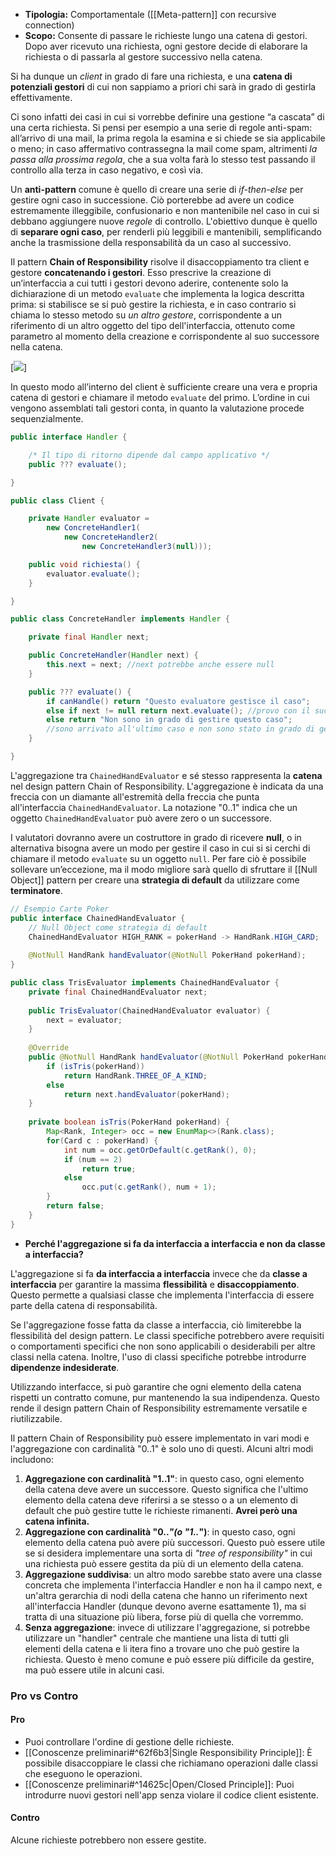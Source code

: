 - **Tipologia:** Comportamentale ([[Meta-pattern]] con recursive connection)
- **Scopo:** Consente di passare le richieste lungo una catena di gestori. Dopo aver ricevuto una richiesta, ogni gestore decide di elaborare la richiesta o di passarla al gestore successivo nella catena.

Si ha dunque un _client_ in grado di fare una richiesta, e una **catena di potenziali gestori** di cui non sappiamo a priori chi sarà in grado di gestirla effettivamente.

Ci sono infatti dei casi in cui si vorrebbe definire una gestione “a cascata” di una certa richiesta. 
Si pensi per esempio a una serie di regole anti-spam: all’arrivo di una mail, la prima regola la esamina e si chiede se sia applicabile o meno; in caso affermativo contrassegna la mail come spam, altrimenti _la passa alla prossima regola_, che a sua volta farà lo stesso test passando il controllo alla terza in caso negativo, e così via. 

Un **anti-pattern** comune è quello di creare una serie di _if-then-else_ per gestire ogni caso in successione. Ciò porterebbe ad avere un codice estremamente illeggibile, confusionario e non mantenibile nel caso in cui si debbano aggiungere nuove _regole_ di controllo. L'obiettivo dunque è quello di **separare ogni caso**, per renderli più leggibili e mantenibili, semplificando anche la trasmissione della responsabilità da un caso al successivo.

Il pattern **Chain of Responsibility** risolve il disaccoppiamento tra client e gestore **concatenando i gestori**. Esso prescrive la creazione di un’interfaccia a cui tutti i gestori devono aderire, contenente solo la dichiarazione di un metodo `evaluate` che implementa la logica descritta prima: si stabilisce se si può gestire la richiesta, e in caso contrario si chiama lo stesso metodo su _un altro gestore_, corrispondente a un riferimento di un altro oggetto del tipo dell'interfaccia, ottenuto come parametro al momento della creazione e corrispondente al suo successore nella catena.

[![](https://marcobuster.github.io/sweng/mdbook-plantuml-img/8364b7bfbf5feb849e5ca3e70bd9f57965698ed1.svg)]

In questo modo all’interno del client è sufficiente creare una vera e propria catena di gestori e chiamare il metodo `evaluate` del primo. L’ordine in cui vengono assemblati tali gestori conta, in quanto la valutazione procede sequenzialmente.

```java
public interface Handler {

    /* Il tipo di ritorno dipende dal campo applicativo */
    public ??? evaluate(); 

}

public class Client {

    private Handler evaluator = 
        new ConcreteHandler1(
            new ConcreteHandler2(
                new ConcreteHandler3(null)));

    public void richiesta() {
        evaluator.evaluate();
    }

}

public class ConcreteHandler implements Handler {

    private final Handler next;

    public ConcreteHandler(Handler next) {
        this.next = next; //next potrebbe anche essere null
    }

    public ??? evaluate() {
        if canHandle() return "Questo evaluatore gestisce il caso";
        else if next != null return next.evaluate(); //provo con il successivo
        else return "Non sono in grado di gestire questo caso";
		//sono arrivato all'ultimo caso e non sono stato in grado di gestirlo
    }

}

```

L'aggregazione tra `ChainedHandEvaluator` e sé stesso rappresenta la **catena** nel design pattern Chain of Responsibility. 
L'aggregazione è indicata da una freccia con un diamante all'estremità della freccia che punta all'interfaccia `ChainedHandEvaluator`. La notazione "0..1" indica che un oggetto `ChainedHandEvaluator` può avere zero o un successore.

I valutatori dovranno avere un costruttore in grado di ricevere **null**, o in alternativa bisogna avere un modo per gestire il caso in cui si si cerchi di chiamare il metodo `evaluate` su un oggetto `null`. Per fare ciò è possibile sollevare un’eccezione, ma il modo migliore sarà quello di sfruttare il [[Null Object]] pattern per creare una **strategia di default** da utilizzare come **terminatore**.

```java
// Esempio Carte Poker
public interface ChainedHandEvaluator {
	// Null Object come strategia di default
    ChainedHandEvaluator HIGH_RANK = pokerHand -> HandRank.HIGH_CARD;
    
    @NotNull HandRank handEvaluator(@NotNull PokerHand pokerHand);
}

public class TrisEvaluator implements ChainedHandEvaluator {
    private final ChainedHandEvaluator next;
    
    public TrisEvaluator(ChainedHandEvaluator evaluator) {
        next = evaluator;
    }
    
    @Override
    public @NotNull HandRank handEvaluator(@NotNull PokerHand pokerHand) {
        if (isTris(pokerHand))
            return HandRank.THREE_OF_A_KIND;
        else
            return next.handEvaluator(pokerHand);
    }
    
    private boolean isTris(PokerHand pokerHand) {
        Map<Rank, Integer> occ = new EnumMap<>(Rank.class);
        for(Card c : pokerHand) {
            int num = occ.getOrDefault(c.getRank(), 0);
            if (num == 2)
                return true;
            else
                occ.put(c.getRank(), num + 1);
        }
        return false;
    }
}
```

- **Perché l'aggregazione si fa da interfaccia a interfaccia e non da classe a interfaccia?**

L'aggregazione si fa **da interfaccia a interfaccia** invece che da **classe a interfaccia** per garantire la massima **flessibilità** e **disaccoppiamento**. Questo permette a qualsiasi classe che implementa l'interfaccia di essere parte della catena di responsabilità.

Se l'aggregazione fosse fatta da classe a interfaccia, ciò limiterebbe la flessibilità del design pattern. Le classi specifiche potrebbero avere requisiti o comportamenti specifici che non sono applicabili o desiderabili per altre classi nella catena. Inoltre, l'uso di classi specifiche potrebbe introdurre **dipendenze indesiderate**.

Utilizzando interfacce, si può garantire che ogni elemento della catena rispetti un contratto comune, pur mantenendo la sua indipendenza. Questo rende il design pattern Chain of Responsibility estremamente versatile e riutilizzabile.


Il pattern Chain of Responsibility può essere implementato in vari modi e l'aggregazione con cardinalità "0..1" è solo uno di questi. Alcuni altri modi includono:
1. **Aggregazione con cardinalità "1..1"**: in questo caso, ogni elemento della catena deve avere un successore. Questo significa che l'ultimo elemento della catena deve riferirsi a se stesso o a un elemento di default che può gestire tutte le richieste rimanenti. **Avrei però una catena infinita.**
2. **Aggregazione con cardinalità "0.._"(o "1.._")**: in questo caso, ogni elemento della catena può avere più successori. Questo può essere utile se si desidera implementare una sorta di *"tree of responsibility"* in cui una richiesta può essere gestita da più di un elemento della catena.
3. **Aggregazione suddivisa**: un altro modo sarebbe stato avere una classe concreta che implementa l'interfaccia Handler e non ha il campo next, e un'altra gerarchia di nodi della catena che hanno un riferimento next all'interfaccia Handler (dunque devono averne esattamente 1), ma si tratta di una situazione più libera, forse più di quella che vorremmo.
4. **Senza aggregazione**: invece di utilizzare l'aggregazione, si potrebbe utilizzare un "handler" centrale che mantiene una lista di tutti gli elementi della catena e li itera fino a trovare uno che può gestire la richiesta. Questo è meno comune e può essere più difficile da gestire, ma può essere utile in alcuni casi.

### Pro vs Contro

#### Pro
- Puoi controllare l'ordine di gestione delle richieste.
- [[Conoscenze preliminari#^62f6b3|Single Responsibility Principle]]: È possibile disaccoppiare le classi che richiamano operazioni dalle classi che eseguono le operazioni.
- [[Conoscenze preliminari#^14625c|Open/Closed Principle]]: Puoi introdurre nuovi gestori nell'app senza violare il codice client esistente.

#### Contro
Alcune richieste potrebbero non essere gestite.